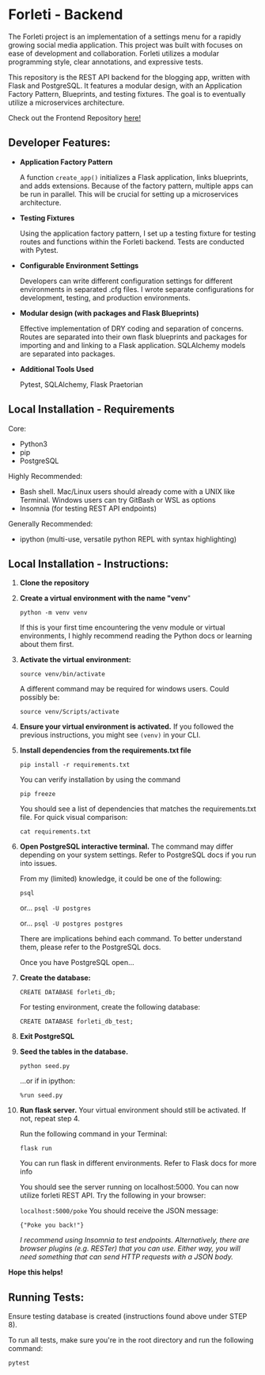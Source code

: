 # Forleti - Backend
The Forleti project is an implementation of a settings menu for a rapidly growing social media application. This project was built with focuses on ease of development and collaboration.  Forleti utilizes a modular programming style, clear annotations, and expressive tests.

This repository is the REST API backend for the blogging app, written with Flask and PostgreSQL. It features a modular design, with an Application Factory Pattern, Blueprints, and testing fixtures. The goal is to eventually utilize a microservices architecture. 

Check out the Frontend Repository [here!](https://github.com/nbry/forleti-fe "here!")

## Developer Features:

- **Application Factory Pattern**

	A function `create_app()` initializes a Flask application, links blueprints, and adds extensions. Because of the factory pattern, multiple apps can be run in parallel. This will be crucial for setting up a microservices architecture.

- **Testing Fixtures**

	Using the application factory pattern, I set up a testing fixture for testing routes and functions within the Forleti backend. Tests are conducted with Pytest.

- **Configurable Environment Settings**

	Developers can write different configuration settings for different environments in separated .cfg files. I wrote separate configurations for development, testing, and production environments.

- **Modular design (with packages and Flask Blueprints)**

	Effective implementation of DRY coding and  separation of concerns. Routes are separated into their own flask blueprints and packages for importing and and linking to a Flask application. SQLAlchemy models are separated into packages.

- **Additional Tools Used**

	 Pytest, SQLAlchemy, Flask Praetorian

## Local Installation - Requirements
Core:
- Python3
- pip
- PostgreSQL

Highly Recommended:
- Bash shell. Mac/Linux users should already come with a UNIX like Terminal. Windows users can try GitBash or WSL as options
- Insomnia (for testing REST API endpoints)

Generally Recommended:
- ipython (multi-use, versatile python REPL with syntax highlighting)


## Local Installation - Instructions:


1. **Clone the repository**

2. **Create a virtual environment with the name "venv**"

	`python -m venv venv`

	If this is your first time encountering the venv module or virtual environments, I highly recommend reading the 	Python docs or 	learning about them first.

4. **Activate the virtual environment:**

	`source venv/bin/activate`

	A different command may be required for windows users.
	Could possibly be:
	
	`source venv/Scripts/activate`

5. **Ensure your virtual environment is activated.**
	If you followed the previous instructions, you might see `(venv)` in your CLI.

6. **Install dependencies from the requirements.txt file**

	`pip install -r requirements.txt`

	You can verify installation by using the command

	`pip freeze`

	You should see a list of dependencies that matches the requirements.txt file.
	For quick visual comparison:

	`cat requirements.txt`

7. **Open PostgreSQL interactive terminal.**
	The command may differ depending on your system settings.
	Refer to PostgreSQL docs if you run into issues.

	From my (limited) knowledge, it could be one of the following:
	
	`psql`
	
	or...
	`psql -U postgres`
	
	or...
	`psql -U postgres postgres`

	There are implications behind each command. To better understand them, please refer to the PostgreSQL docs.

	Once you have PostgreSQL open... 

8. **Create the database:**

	`CREATE DATABASE forleti_db;`

	For testing environment, create the following database:

	`CREATE DATABASE forleti_db_test;`

9. **Exit PostgreSQL**

10. **Seed the tables in the database.**

	`python seed.py`

	...or if in ipython:

	`%run seed.py`


11. **Run flask server.** Your virtual environment should still be activated. If not, repeat step 4.

	Run the following command in your Terminal:

	`flask run`

	You can run flask in different environments. Refer to Flask docs for more info

	You should see the server running on localhost:5000. You can now utilize forleti REST API. Try the following in your browser:

	`localhost:5000/poke`
	You should receive the JSON message:

	`{"Poke you back!"}`

	*I recommend using Insomnia to test endpoints. Alternatively, there are browser plugins (e.g. RESTer) that you can use. Either way, you will need something that can send HTTP requests with a JSON body.*

**Hope this helps!**



## Running Tests:
Ensure testing database is created (instructions found above under STEP 8).

To run all tests, make sure you're in the root directory and run the following command:

`pytest`
